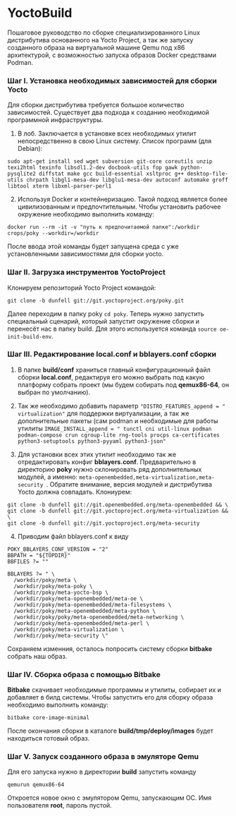 # YoctoBuild
Пошаговое руководство по сборке специализированного Linux дистрибутива основанного на Yocto Project, а так же запуску созданного образа на виртуальной машине Qemu под x86 архитектурой, с возможностью запуска образов Docker средствами Podman.
### Шаг I. Установка необходимых зависимостей для сборки Yocto
Для сборки дистрибутива требуется большое количество зависимостей. Существует два подхода к созданию необходимой программной инфраструктуры.
1. В лоб. Заключается в установке всех необходимых утилит непосредственно в свою Linux систему. Список программ (для Debian): 
```
sudo apt-get install sed wget subversion git-core coreutils unzip texi2html texinfo libsdl1.2-dev docbook-utils fop gawk python-pysqlite2 diffstat make gcc build-essential xsltproc g++ desktop-file-utils chrpath libgl1-mesa-dev libglu1-mesa-dev autoconf automake groff libtool xterm libxml-parser-perl1
```

2. Используя Docker и контейнеризацию. Такой подход является более цивилизованным и предпочтительным. Чтобы установить рабочее окружение необходимо выполнить команду:
```
docker run --rm -it -v "путь к предпочитаемой папке":/workdir crops/poky --workdir=/workdir
```

После ввода этой команды будет запущена среда с уже установленными зависимостями для сборки yocto.
### Шаг II. Загрузка инструментов YoctoProject
Клонируем репозиторий Yocto Project командой: 

```git clone -b dunfell git://git.yoctoproject.org/poky.git```

Далее переходим в папку poky ```cd poky```. Теперь нужно запустить специальный сценарий, который запустит окружение сборки и перенесёт нас в папку build. Для этого используется команда ```source oe-init-build-env```.
### Шаг III. Редактирование **local.conf** и bblayers.conf сборки
1. В папке **build/conf** храниться главный конфигурационный файл сборки **local.conf**, редактируя его можно выбрать под какую платформу собрать проект (мы будем собирать под **qemux86-64**, он выбран по умолчанию). 
2. Так же необходимо добавить параметр ```"DISTRO_FEATURES_append = " virtualization"``` для поддержки виртуализации, а так же дополнительные пакеты (сам podman и необходимые для работы утилиты ```IMAGE_INSTALL_append = " tunctl cni util-linux podman podman-compose crun cgroup-lite rng-tools procps ca-certificates python3-setuptools python3-pyyaml python3-json" ```

3. Для установки всех этих утилит необходимо так же отредактировать конфиг **bblayers.conf**. Предварительно в директорию **poky** нужно склонировать ряд дополнительных модулей, а именно: ```meta-openembedded,meta-virtualization,meta-security ```. Обратите внимание, версия модулей и дистрибутива Yocto должна совпадать. Клониурем:
```
git clone -b dunfell git://git.openembedded.org/meta-openembedded && \
git clone -b dunfell git://git.yoctoproject.org/meta-virtualization && \
git clone -b dunfell git://git.yoctoproject.org/meta-security
```
4. Приводим файл bblayers.conf к виду
```
POKY_BBLAYERS_CONF_VERSION = "2"
BBPATH = "${TOPDIR}"
BBFILES ?= ""

BBLAYERS ?= " \
  /workdir/poky/meta \
  /workdir/poky/meta-poky \
  /workdir/poky/meta-yocto-bsp \
  /workdir/poky/meta-openembedded/meta-oe \
  /workdir/poky/meta-openembedded/meta-filesystems \
  /workdir/poky/meta-openembedded/meta-python \
  /workdir/poky/poky/meta-openembedded/meta-networking \
  /workdir/poky/meta-openembedded/meta-perl \
  /workdir/poky/meta-virtualization \
  /workdir/poky/meta-security \"
```
Сохраняем изменния, осталось попросить систему сборки **bitbake** собрать наш образ. 
### Шаг IV. Сборка образа с помощью Bitbake
**Bitbake** скачивает необходимые программы и утилиты, собирает их и добавляет в билд системы. Чтобы запустить его для сборку образа необходимо выполнить команду: 
```
bitbake core-image-minimal
```
После окончания сборки в каталоге **build/tmp/deploy/images** будет находиться готовый образ.
### Шаг V. Запуск созданного образа в эмуляторе Qemu
Для его запуска нужно в директории **build** запустить команду 
```
qemurun qemux86-64
```
Откроется новое окно с эмулятором Qemu, запускающим ОС. Имя пользователя **root**, пароль пустой.